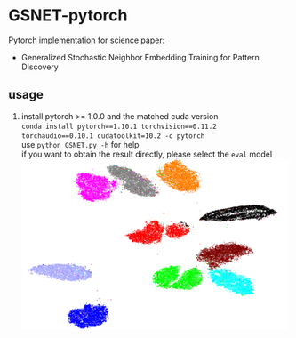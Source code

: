 # GSNET-pytorch
Pytorch implementation for science paper: <br>
* Generalized Stochastic Neighbor Embedding Training for Pattern Discovery
## usage
1. install pytorch >= 1.0.0 and the matched cuda version <br>
`conda install pytorch==1.10.1 torchvision==0.11.2 torchaudio==0.10.1 cudatoolkit=10.2 -c pytorch` <br>
use  `python GSNET.py -h`  for help <br>
if you want to obtain the result directly, please select the `eval` model 
![](/GSNET_MNIST.png)
